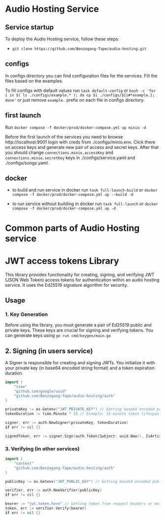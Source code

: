 # Audio Hosting Service

## Service startup

To deploy the Audio Hosting service, follow these steps:

- `git clone https://github.com/Benzogang-Tape/audio-hosting.git`

## configs

In configs directory you can find configuration files for the services.
Fill the files based on the examples.

To fill configs with default values run `task default-config` or
`bash -c 'for i in $( ls ./configs/example.* ); do cp $i ./configs/${i#*example.}; done'`
or just remove `example.` prefix on each file in configs directory.

## first launch
Run `docker compose -f docker/prod/docker-compose.yml up minio -d`

Before the first launch of the services you need to browse http://localhost:9001 login with creds from ./configs/minio.env.
Click there on access keys and generate new pair of access and secret keys.
After that you should change `connections.minio.accessKey` and `connections.minio.secretKey`
keys in ./configs/service.yaml and ./configs/songs.yaml.

## docker

- to build and run service in docker run `task full-launch-build` or
`docker compose -f docker/prod/docker-compose.yml up --build -d`

- to run service without building in docker run `task full-launch` or
`docker compose -f docker/prod/docker-compose.yml up -d`


# Common parts of Audio Hosting service

# JWT access tokens Library

This library provides functionality for creating, signing, and verifying JWT (JSON Web Token) access tokens for authentication within an audio hosting service. It uses the Ed25519 signature algorithm for security.

## Usage

### 1. Key Generation

Before using the library, you must generate a pair of Ed25519 public and private keys. These keys are crucial for signing and verifying tokens. You can generate keys using `go run cmd/keygen/main.go`

## 2. Signing (in users service)

A Signer is responsible for creating and signing JWTs. You initialize it with your private key (in base64 encoded string format) and a token expiration duration.

```go
import (
    "time"
    "github.com/google/uuid"
    "github.com/Benzogang-Tape/audio-hosting/auth"
)

privateKey := os.Getenv("JWT_PRIVATE_KEY") // Getting base64 encoded private key
tokenDuration := time.Minute * 15 // Example: 15-minute token lifespan

signer, err := auth.NewSigner(privateKey, tokenDuration)
if err != nil {}

signedToken, err := signer.Sign(auth.Token{Subject: uuid.New(), IsArtist: true})
```

### 3. Verifying (in other services)

```go
import (
	"context"
	"github.com/Benzogang-Tape/audio-hosting/auth"
)

publicKey := os.Getenv("JWT_PUBLIC_KEY") // Getting base64 encoded public key

verifier, err := auth.NewVerifier(publicKey)
if err != nil {}

bearer := "jwt.token.here" // Getting token from request headers or metadata (Authorization: Bearer <token>)
token, err := verifier.Verify(bearer)
if err != nil {}
```
